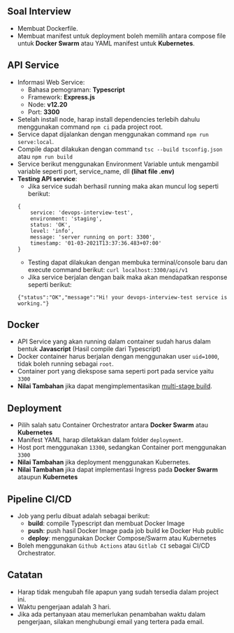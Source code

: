 ## Soal Interview
- Membuat Dockerfile.
- Membuat manifest untuk deployment boleh memilih antara compose file untuk **Docker Swarm** atau YAML manifest untuk **Kubernetes**.

## API Service
- Informasi Web Service:
    - Bahasa pemograman: **Typescript**
    - Framework: **Express.js**
    - Node: **v12.20**
    - Port: **3300**
- Setelah install node, harap install dependencies terlebih dahulu menggunakan command `npm ci` pada project root.
- Service dapat dijalankan dengan menggunakan command `npm run serve:local`.
- Compile dapat dilakukan dengan command `tsc --build tsconfig.json` atau `npm run build`
- Service berikut menggunakan Environment Variable untuk mengambil variable seperti port, service_name, dll **(lihat file .env)**
- **Testing API service**:
    - Jika service sudah berhasil running maka akan muncul log seperti berikut:
    ```
    {
        service: 'devops-interview-test',
        environment: 'staging',
        status: 'OK',
        level: 'info',
        message: 'server running on port: 3300',
        timestamp: '01-03-2021T13:37:36.483+07:00'
    }
    ```
    - Testing dapat dilakukan dengan membuka terminal/console baru dan execute command berikut: `curl localhost:3300/api/v1`
    - Jika service berjalan dengan baik maka akan mendapatkan response seperti berikut:
    ```
    {"status":"OK","message":"Hi! your devops-interview-test service is working."}
    ```

## Docker
- API Service yang akan running dalam container sudah harus dalam bentuk **Javascript** (Hasil compile dari Typescript)
- Docker container harus berjalan dengan menggunakan user `uid=1000`, tidak boleh running sebagai `root`.
- Container port yang diekspose sama seperti port pada service yaitu `3300`
- **Nilai Tambahan** jika dapat mengimplementasikan [multi-stage build](https://docs.docker.com/develop/develop-images/multistage-build/).

## Deployment
- Pilih salah satu Container Orchestrator antara **Docker Swarm** atau **Kubernetes**
- Manifest YAML harap diletakkan dalam folder `deployment`.
- Host port menggunakan `13300`, sedangkan Container port menggunakan `3300` 
- **Nilai Tambahan** jika deployment menggunakan Kubernetes.
- **Nilai Tambahan** jika dapat implementasi Ingress pada **Docker Swarm** ataupun **Kubernetes**

## Pipeline CI/CD
- Job yang perlu dibuat adalah sebagai berikut:
    - **build**: compile Typescript dan membuat Docker Image
    - **push**: push hasil Docker Image pada job build ke Docker Hub public
    - **deploy**: menggunakan Docker Compose/Swarm atau Kubernetes
- Boleh menggunakan `Github Actions` atau `Gitlab CI` sebagai CI/CD Orchestrator.

## Catatan
- Harap tidak mengubah file apapun yang sudah tersedia dalam project ini.
- Waktu pengerjaan adalah 3 hari.
- Jika ada pertanyaan atau memerlukan penambahan waktu dalam pengerjaan, silakan menghubungi email yang tertera pada email.